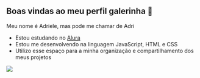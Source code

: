 ## Boas vindas ao meu perfil galerinha 🐸

Meu nome é Adriele, mas pode me chamar de Adri

- Estou estudando no [Alura](https://www.alura.com.br)
- Estou me desenvolvendo na linguagem JavaScript, HTML e CSS
- Utilizo esse espaço para a minha organização e compartilhamento dos meus projetos

![](https://media1.tenor.com/m/GsQ1Yimu3IMAAAAC/susuwatari-sugar.gif)
